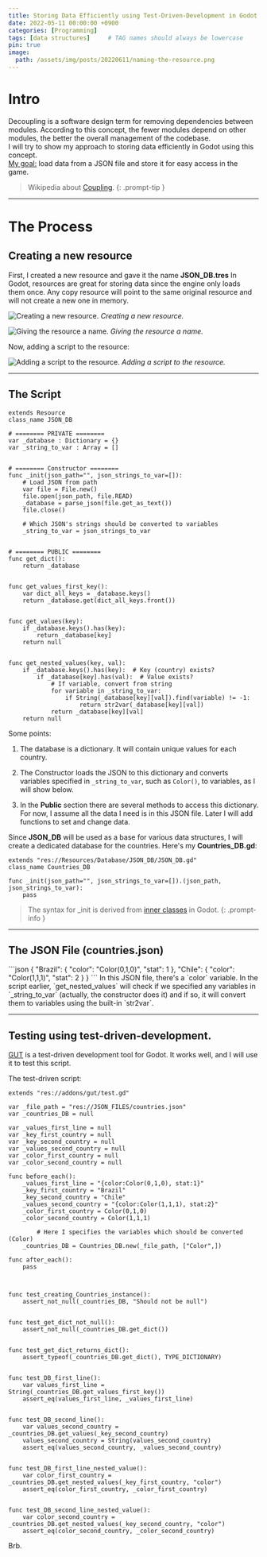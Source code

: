 ```yaml
---
title: Storing Data Efficiently using Test-Driven-Development in Godot
date: 2022-05-11 00:00:00 +0900
categories: [Programming]
tags: [data structures]     # TAG names should always be lowercase
pin: true
image:
  path: /assets/img/posts/20220611/naming-the-resource.png
---
```


# Intro
Decoupling is a software design term for removing dependencies between modules. According to this concept, the fewer modules depend on other modules, the better the overall management of the codebase.<br />
I will try to show my approach to storing data efficiently in Godot using this concept.<br />
<u>My goal:</u> load data from a JSON file and store it for easy access in the game.

> Wikipedia about <a href="https://en.wikipedia.org/wiki/Coupling_%28computer_programming%29" target="_blank">Coupling</a>.
{: .prompt-tip } 


---
# The Process
<h2>Creating a new resource</h2>
First, I created a new resource and gave it the name <b>JSON_DB.tres</b>
In Godot, resources are great for storing data since the engine only loads them once. Any copy resource will point to the same original resource and will not create a new one in memory.

![Creating a new resource.](/assets/img/posts/20220611/creating-new-resource.png)
_Creating a new resource._


![Giving the resource a name.](/assets/img/posts/20220611/naming-the-resource.png)
_Giving the resource a name._


Now, adding a script to the resource:

![Adding a script to the resource.](/assets/img/posts/20220611/adding-a-script.png)
_Adding a script to the resource._

---
<h2>The Script</h2>

```gdscript
extends Resource
class_name JSON_DB

# ======== PRIVATE ========
var _database : Dictionary = {}
var _string_to_var : Array = []


# ======== Constructor ======== 
func _init(json_path="", json_strings_to_var=[]):
	# Load JSON from path
	var file = File.new()
	file.open(json_path, file.READ)
	_database = parse_json(file.get_as_text())
	file.close()
	
	# Which JSON's strings should be converted to variables
	_string_to_var = json_strings_to_var


# ======== PUBLIC ========
func get_dict():
	return _database


func get_values_first_key():
	var dict_all_keys = _database.keys()
	return _database.get(dict_all_keys.front())


func get_values(key):
	if _database.keys().has(key):
		return _database[key]
	return null


func get_nested_values(key, val):
	if _database.keys().has(key):  # Key (country) exists?
		if _database[key].has(val):  # Value exists?
			# If variable, convert from string
			for variable in _string_to_var:
				if String(_database[key][val]).find(variable) != -1:
					return str2var(_database[key][val])
			return _database[key][val]
	return null

```
Some points:

1) The database is a dictionary. It will contain unique values for each country.

2) The Constructor loads the JSON to this dictionary and converts variables specified in `_string_to_var`, such as `Color()`, to variables, as I will show below.

3) In the <b>Public</b> section there are several methods to access this dictionary. For now, I assume all the data I need is in this JSON file. Later I will add functions to set and change data.


Since <b>JSON_DB</b> will be used as a base for various data structures, I will create a dedicated database for the countries. Here's my <b>Countries_DB.gd</b>:
```gdscript
extends "res://Resources/Database/JSON_DB/JSON_DB.gd"
class_name Countries_DB

func _init(json_path="", json_strings_to_var=[]).(json_path, json_strings_to_var):
	pass
```

> The syntax for _init is derived from <a href="https://docs.godotengine.org/en/stable/tutorials/scripting/gdscript/gdscript_basics.html#doc-gdscript-basics-class-name" target="_blank">inner classes</a> in Godot.
{: .prompt-info } 
---
<h2>The JSON File (countries.json)</h2>
```json
{ 
    "Brazil": {
      "color": "Color(0,1,0)",
      "stat": 1
    }, 
    "Chile": {
      "color": "Color(1,1,1)",
      "stat": 2
     }
}
```
In this JSON file, there's a `color` variable. In the script earlier, `get_nested_values` will check if we specified any variables in `_string_to_var` (actually, the constructor does it) and if so, it will convert them to variables using the built-in `str2var`.


---
<h2>Testing using test-driven-development.</h2>
<a href="https://github.com/bitwes/Gut/wiki/" target="_blank">GUT</a> is a test-driven development tool for Godot. It works well, and I will use it to test this script.

The test-driven script:
```gdscript
extends "res://addons/gut/test.gd"

var _file_path = "res://JSON_FILES/countries.json"
var _countries_DB = null

var _values_first_line = null
var _key_first_country = null
var _key_second_country = null
var _values_second_country = null
var _color_first_country = null
var _color_second_country = null

func before_each():	
	_values_first_line = "{color:Color(0,1,0), stat:1}"
	_key_first_country = "Brazil"
	_key_second_country = "Chile"
	_values_second_country = "{color:Color(1,1,1), stat:2}"
	_color_first_country = Color(0,1,0)
	_color_second_country = Color(1,1,1)
	
        # Here I specifies the variables which should be converted (Color)
	_countries_DB = Countries_DB.new(_file_path, ["Color",])
	
func after_each():
	pass



func test_creating_Countries_instance():
	assert_not_null(_countries_DB, "Should not be null")


func test_get_dict_not_null():
	assert_not_null(_countries_DB.get_dict())


func test_get_dict_returns_dict():
	assert_typeof(_countries_DB.get_dict(), TYPE_DICTIONARY)


func test_DB_first_line():
	var values_first_line = String(_countries_DB.get_values_first_key())
	assert_eq(values_first_line, _values_first_line)


func test_DB_second_line():
	var values_second_country = _countries_DB.get_values(_key_second_country)
	values_second_country = String(values_second_country)
	assert_eq(values_second_country, _values_second_country)


func test_DB_first_line_nested_value():
	var color_first_country = _countries_DB.get_nested_values(_key_first_country, "color")
	assert_eq(color_first_country, _color_first_country)


func test_DB_second_line_nested_value():
	var color_second_country = _countries_DB.get_nested_values(_key_second_country, "color")
	assert_eq(color_second_country, _color_second_country)

```

Brb.


